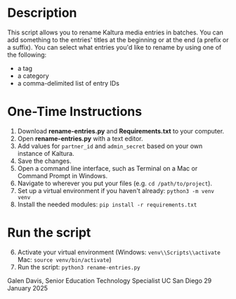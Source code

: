 # Description
This script allows you to rename Kaltura media entries in batches. You can add something to the entries' titles at the beginning or at the end (a prefix or a suffix). You can select what entries you'd like to rename by using one of the following:

- a tag
- a category
- a comma-delimited list of entry IDs

# One-Time Instructions
1. Download **rename-entries.py** and **Requirements.txt** to your computer.
2. Open **rename-entries.py** with a text editor.
3. Add values for `partner_id` and `admin_secret` based on your own instance of Kaltura.
4. Save the changes.
5. Open a command line interface, such as Terminal on a Mac or Command Prompt in Windows.
6. Navigate to wherever you put your files (e.g. `cd /path/to/project`).
7. Set up a virtual environment if you haven't already: `python3 -m venv venv`
8. Install the needed modules: `pip install -r requirements.txt`
# Run the script
6. Activate your virtual environment (Windows: `venv\\Scripts\\activate` Mac: `source venv/bin/activate`)
7. Run the script: `python3 rename-entries.py`


Galen Davis, Senior Education Technology Specialist
UC San Diego
29 January 2025
